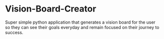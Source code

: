 # Vision-Board-Creator
Super simple python application that generates a vision board for the user so they can see their goals everyday and remain focused on their journey to success. 
